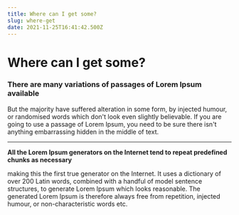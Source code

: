 ```yaml
---
title: Where can I get some?
slug: where-get
date: 2021-11-25T16:41:42.500Z
---
```

# Where can I get some?
### There are many variations of passages of Lorem Ipsum available
But the majority have suffered alteration in some form, by injected humour, or randomised words which don't look even slightly believable. If you are going to use a passage of Lorem Ipsum, you need to be sure there isn't anything embarrassing hidden in the middle of text. 
___
**All the Lorem Ipsum generators on the Internet tend to repeat predefined chunks as necessary**

making this the first true generator on the Internet. It uses a dictionary of over 200 Latin words, combined with a handful of model sentence structures, to generate Lorem Ipsum which looks reasonable. The generated Lorem Ipsum is therefore always free from repetition, injected humour, or non-characteristic words etc.